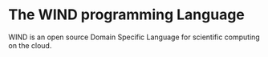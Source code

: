 # The WIND programming Language

WIND is an open source Domain Specific Language for scientific computing on the cloud.
